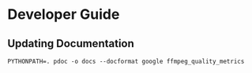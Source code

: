 # Developer Guide

## Updating Documentation

```
PYTHONPATH=. pdoc -o docs --docformat google ffmpeg_quality_metrics
```

